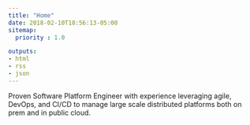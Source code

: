 ```yaml
---
title: "Home"
date: 2018-02-10T18:56:13-05:00
sitemap:
  priority : 1.0

outputs:
- html
- rss
- json
---
```

<p>Proven Software Platform Engineer with experience leveraging agile, DevOps, and CI/CD to manage large scale distributed platforms both on prem and in public cloud.</p>